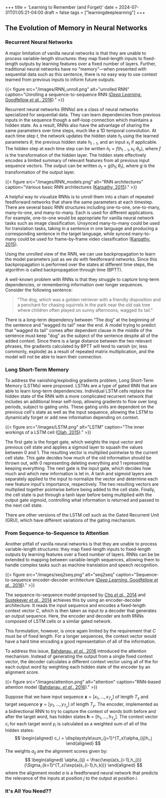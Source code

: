 +++
title = 'Learning to Remember (and Forget)'
date = 2024-07-31T01:05:21-04:00
draft = false
tags = ["learningdeeplearning"]
+++

## The Evolution of Memory in Neural Networks
### Recurrent Neural Networks

A major limitation of vanilla neural networks is that they are unable to process variable-length structures: they map fixed-length inputs to fixed-length outputs by learning features over a fixed number of layers. Further, traditional neural networks have no "memory"—when presented with sequential data such as this sentence, there is no easy way to use context learned from previous inputs to inform future outputs. 

{{< figure src="/images/RNN_unroll.png" alt="unrolled RNN" caption="Unrolling a sequence-to-sequence RNN ([*Deep Learning*. Goodfellow *et al.*, 2016](https://www.deeplearningbook.org/))." >}}

Recurrent neural networks (RNNs) are a class of neural networks specialized for sequential data. They can learn dependencies from previous inputs in the sequence though a self-loop connection which maintains a hidden state. As a result, RNNs also have the advantage of sharing the same parameters over time steps, much like a 1D temporal convolution. At each time step $t$, the network updates the hidden state $h_t$ using the learned parameters $\theta$, the previous hidden state $h_{t-1}$, and an input $x_t$ if applicable. The hidden step at each time step can be written $h_t = f(h_{t-1},\,x_t;\, \theta_h)$, where $f$ is the transformation of the hidden layer. The hidden state effectively encodes a limited summary of relevant features from all previous input sequence vectors. The output can be written $o_t = g(h_{t};\, \theta_t)$, where $g$ is the transformation of the output layer.

{{< figure src="/images/RNN_models.png" alt="RNN architectures" caption="Various basic RNN architectures ([Karpathy, 2015](https://karpathy.github.io/2015/05/21/rnn-effectiveness/))." >}}

A helpful way to visualize RNNs is to unroll them into a chain of repeated feedforward networks that share the same parameters at each timestep. There are several basic RNN structures including one-to-one, one-to-many, many-to-one, and many-to-many. Each is used for different applications. For example, one-to-one would be appropriate for vanilla neural network tasks such as image classification. Unsynced many-to-many could be used for translation tasks, taking in a sentence in one language and producing a corresponding sentence in the target language, while synced many-to-many could be used for frame-by-frame video classification ([Karpathy, 2015](https://karpathy.github.io/2015/05/21/rnn-effectiveness/)). 

Using the unrolled view of the RNN, we can use backpropagation to learn the model parameters just as we do with feedforward networks. Since this backpropagation is performed over the states at different time steps, the algorithm is called backpropagation through time (BPTT). 

A well-known problem with RNNs is that they struggle to capture long-term dependencies, or remembering information over longer sequences. Consider the following sentence:

> "The dog, which was a golden retriever with a friendly disposition and a penchant for chasing squirrels in the park near the old oak tree where children often played on sunny afternoons, wagged its tail."

There is a long-term dependency between "The dog" at the beginning of the sentence and "wagged its tail" near the end. A model trying to predict that "wagged its tail" comes after dependent clause in the middle of the sentence must keep "dog" as the subject of the sentence despite all of the added context. Since there is a large distance between the two relevant phrases, the gradients calculated by BPTT will tend to vanish (or, less commonly, explode) as a result of repeated matrix multiplication, and the model will not be able to learn their connection. 
### Long Short-Term Memory

To address the vanishing/exploding gradients problem, Long Short-Term Memory (LSTMs) were proposed. LSTMs are a type of gated RNN that are able to learn long-term dependencies. Individual LSTM cells replace the hidden state of the RNN with a more complicated recurrent network that includes an additional linear self-loop, allowing gradients to flow over long periods, subject to gating units. These gating units are dependent on the previous cell's state as well as the input sequence, allowing the LSTM to dynamically forget or add new information depending on context.

{{< figure src="/images/LSTM.png" alt="LSTM" caption="The inner workings of a LSTM cell ([Olah, 2015](https://colah.github.io/posts/2015-08-Understanding-LSTMs/))." >}}

The first gate is the forget gate, which weights the input vector and previous cell state and applies a sigmoid layer to squash the values between 0 and 1. The resulting vector is multiplied pointwise to the current cell state. This gate decides how much of the old information should be thrown out, with 0 representing deleting everything and 1 representing keeping everything. The next gate is the input gate, which decides how much and which new information is let in. A tanh and sigmoid layers are separately applied to the input to normalize the vector and determine each new feature input's importance, respectively. The two resulting vectors are multiplied together pointwise before being added to the cell state. Finally, the cell state is put through a tanh layer before being multiplied with the output gate sigmoid, controlling what information is returned and passed to the next cell state.

There are other versions of the LSTM cell such as the Gated Recurrent Unit (GRU), which have different variations of the gating mechanism.
### From Sequence-to-Sequence to Attention

Another pitfall of vanilla neural networks is that they are unable to process variable-length structures: they map fixed-length inputs to fixed-length outputs by learning features over a fixed number of layers. RNNs can be be extended to mapping between variable-length sequences, allowing them to handle complex tasks such as machine translation and speech recognition. 

{{< figure src="/images/seq2seq.png" alt="seq2seq" caption="Sequence-to-sequence encoder-decoder architecture ([*Deep Learning*. Goodfellow *et al.*, 2016](https://www.deeplearningbook.org/))." >}}

The sequence-to-sequence model proposed by [Cho *et al.*, 2014](https://arxiv.org/pdf/1406.10788) and [Sustekever *et al.*, 2014](https://arxiv.org/pdf/1409.3215) achieves this by using an encoder-decoder architecture. It reads the input sequence and encodes a fixed-length context vector $C$, which is then taken as input to a decoder that generates an output sequence. Here, the encoder and decoder are both RNNs composed of LSTM cells or a similar gated network. 

This formulation, however, is once again limited by the requirement that $C$ must be of fixed length. For a longer sequences, the context vector would have a hard time encoding a good representation of all of the information. 

To address this issue, [Bahdanau, *et al.*, 2016](https://arxiv.org/pdf/1409.0473) introduced the attention mechanism. Instead of generating the output from a single fixed context vector, the decoder calculates a different context vector using all of the for each output word by weighting each hidden state of the encoder by an alignment score.

{{< figure src="/images/attention.png" alt="attention" caption="RNN-based attention model ([Bahdanau, *et al.*, 2016](https://arxiv.org/pdf/1409.0473))." >}}

Suppose that we have input sequence $\textbf{x} = [x_1,\dots,x_{T_x}]$ of length $T_x$ and target sequence $\textbf{y} = [y_1,\dots,y_{T_y}]$ of length $T_y$. The encoder, implemented as a bidirectional RNN to try to capture the context of words both before and after the target word, has hidden states $\textbf{h} = [h_1,\dots,h_{T_x}]$. The context vector $c_i$ for each target word $y_i$ is calculated as a weighted sum of all of the hidden states:
$$
\begin{aligned}
 c_i = \displaystyle\sum_{j=1}^{T_x}\alpha_{ij}h_j
\end{aligned}
$$
The weights $a_{ij}$ are the alignment scores given by:
$$
\begin{aligned}
 \alpha_{ij} = \frac{\exp(a(s_{i-1},h_j))}{\Sigma_{k=1}^{T_x}\exp(a(s_{i-1},h_k))}
\end{aligned}
$$
where the alignment model $a$ is a feedforward neural network that predicts the relevance of the inputs at position $j$ to the output at position $i$.

### It's All You Need??